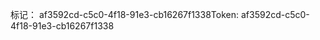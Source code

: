 <span data-ttu-id="8ab0f-101">标记： af3592cd-c5c0-4f18-91e3-cb16267f1338</span><span class="sxs-lookup"><span data-stu-id="8ab0f-101">Token: af3592cd-c5c0-4f18-91e3-cb16267f1338</span></span>